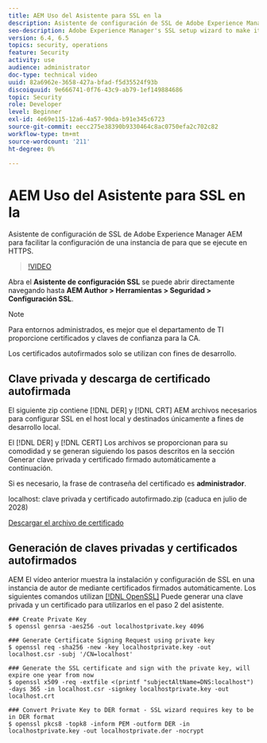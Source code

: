 ```yaml
---
title: AEM Uso del Asistente para SSL en la
description: Asistente de configuración de SSL de Adobe Experience Manager AEM para facilitar la configuración de una instancia de para que se ejecute en HTTPS.
seo-description: Adobe Experience Manager's SSL setup wizard to make it easier to set up an AEM instance to run over HTTPS.
version: 6.4, 6.5
topics: security, operations
feature: Security
activity: use
audience: administrator
doc-type: technical video
uuid: 82a6962e-3658-427a-bfad-f5d35524f93b
discoiquuid: 9e666741-0f76-43c9-ab79-1ef149884686
topic: Security
role: Developer
level: Beginner
exl-id: 4e69e115-12a6-4a57-90da-b91e345c6723
source-git-commit: eecc275e38390b9330464c8ac0750efa2c702c82
workflow-type: tm+mt
source-wordcount: '211'
ht-degree: 0%

---
```


# AEM Uso del Asistente para SSL en la

Asistente de configuración de SSL de Adobe Experience Manager AEM para facilitar la configuración de una instancia de para que se ejecute en HTTPS.

>[!VIDEO](https://video.tv.adobe.com/v/17993?quality=12&learn=on)

Abra el __Asistente de configuración SSL__ se puede abrir directamente navegando hasta __AEM Author > Herramientas > Seguridad > Configuración SSL__.

>[!NOTE]
>
>Para entornos administrados, es mejor que el departamento de TI proporcione certificados y claves de confianza para la CA.
>
>Los certificados autofirmados solo se utilizan con fines de desarrollo.

## Clave privada y descarga de certificado autofirmada

El siguiente zip contiene [!DNL DER] y [!DNL CRT] AEM archivos necesarios para configurar SSL en el host local y destinados únicamente a fines de desarrollo local.

El [!DNL DER] y [!DNL CERT] Los archivos se proporcionan para su comodidad y se generan siguiendo los pasos descritos en la sección Generar clave privada y certificado firmado automáticamente a continuación.

Si es necesario, la frase de contraseña del certificado es **administrador**.

localhost: clave privada y certificado autofirmado.zip (caduca en julio de 2028)

[Descargar el archivo de certificado](assets/use-the-ssl-wizard/certificate.zip)

## Generación de claves privadas y certificados autofirmados

AEM El vídeo anterior muestra la instalación y configuración de SSL en una instancia de autor de mediante certificados firmados automáticamente. Los siguientes comandos utilizan [[!DNL OpenSSL]](https://www.openssl.org/) Puede generar una clave privada y un certificado para utilizarlos en el paso 2 del asistente.

```shell
### Create Private Key
$ openssl genrsa -aes256 -out localhostprivate.key 4096

### Generate Certificate Signing Request using private key
$ openssl req -sha256 -new -key localhostprivate.key -out localhost.csr -subj '/CN=localhost'

### Generate the SSL certificate and sign with the private key, will expire one year from now
$ openssl x509 -req -extfile <(printf "subjectAltName=DNS:localhost") -days 365 -in localhost.csr -signkey localhostprivate.key -out localhost.crt

### Convert Private Key to DER format - SSL wizard requires key to be in DER format
$ openssl pkcs8 -topk8 -inform PEM -outform DER -in localhostprivate.key -out localhostprivate.der -nocrypt
```
